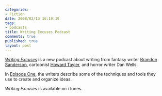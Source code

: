 ```yaml
--- 
categories: 
- Fiction
date: 2008/02/13 16:19:19
tags: 
- podcasts
title: Writing Excuses Podcast
comments: true
published: true
layout: post
---
```


<p><a href="http://www.writingexcuses.com"><em>Writing Excuses</em></a> is a new podcast about writing from fantasy writer <a href="http://www.brandonsanderson.com/">Brandon Sanderson</a>, cartoonist <a href="http://www.schlockmercenary.com/">Howard Tayler</a>, and horror writer Dan Wells.</p>  <p>In <a href="http://www.writingexcuses.com/2008/02/10/writing-excuses-episode-1-brainstorming/">Episode One</a>, the writers describe some of the techniques and tools they use to create and organize ideas.</p>  <p><em>Writing Excuses</em> is available on iTunes.</p>
